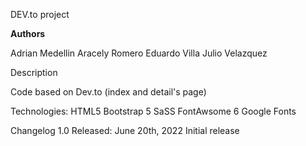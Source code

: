 DEV.to project

<strong>Authors</strong>

Adrian Medellin
Aracely Romero
Eduardo Villa
Julio Velazquez

Description

Code based on Dev.to (index and detail's page)

Technologies:
HTML5
Bootstrap 5
SaSS
FontAwsome 6
Google Fonts

Changelog
1.0
Released: June 20th, 2022
Initial release
